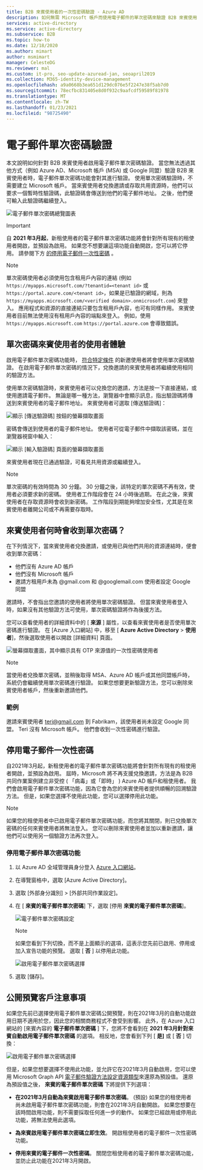 ```yaml
---
title: B2B 來賓使用者的一次性密碼驗證 - Azure AD
description: 如何無需 Microsoft 帳戶而使用電子郵件的單次密碼來驗證 B2B 來賓使用者。
services: active-directory
ms.service: active-directory
ms.subservice: B2B
ms.topic: how-to
ms.date: 12/18/2020
ms.author: mimart
author: msmimart
manager: CelesteDG
ms.reviewer: mal
ms.custom: it-pro, seo-update-azuread-jan, seoapril2019
ms.collection: M365-identity-device-management
ms.openlocfilehash: a9a0668b3ea651d129dc076e5f2247e38f5ab7d0
ms.sourcegitcommit: 78ecfbc831405e8d0f932c9aafcdf59589f81978
ms.translationtype: MT
ms.contentlocale: zh-TW
ms.lasthandoff: 01/23/2021
ms.locfileid: "98725490"
---
```

# <a name="email-one-time-passcode-authentication"></a>電子郵件單次密碼驗證

本文說明如何針對 B2B 來賓使用者啟用電子郵件單次密碼驗證。 當您無法透過其他方式（例如 Azure AD、Microsoft 帳戶 (MSA) 或 Google 同盟）驗證 B2B 來賓使用者時，電子郵件單次密碼功能會對其進行驗證。 使用單次密碼驗證時，不需要建立 Microsoft 帳戶。 當來賓使用者兌換邀請或存取共用資源時，他們可以要求一個暫時性驗證碼，此驗證碼會傳送到他們的電子郵件地址。 之後，他們便可輸入此驗證碼繼續登入。

![電子郵件單次密碼總覽圖表](media/one-time-passcode/email-otp.png)

> [!IMPORTANT]
> 自 **2021 年3月起**，新租使用者的電子郵件單次密碼功能將會針對所有現有的租使用者開啟，並預設為啟用。 如果您不想要讓這項功能自動開啟，您可以將它停用。 請參閱下方 [的停用電子郵件一次性密碼](#disable-email-one-time-passcode) 。

> [!NOTE]
> 單次密碼使用者必須使用包含租用戶內容的連結 (例如 `https://myapps.microsoft.com/?tenantid=<tenant id>` 或 `https://portal.azure.com/<tenant id>`，如果是已驗證的網域，則為 `https://myapps.microsoft.com/<verified domain>.onmicrosoft.com`) 來登入。 應用程式和資源的直接連結只要包含租用戶內容，也可有同樣作用。 來賓使用者目前無法使用沒有租用戶內容的端點來登入。 例如，使用 `https://myapps.microsoft.com` `https://portal.azure.com` 會導致錯誤。

## <a name="user-experience-for-one-time-passcode-guest-users"></a>單次密碼來賓使用者的使用者體驗

啟用電子郵件單次密碼功能時， [符合特定條件](#when-does-a-guest-user-get-a-one-time-passcode) 的新邀使用者將會使用單次密碼驗證。 在啟用電子郵件單次密碼的情況下，兌換邀請的來賓使用者將繼續使用相同的驗證方法。

使用單次密碼驗證時，來賓使用者可以兌換您的邀請，方法是按一下直接連結，或使用邀請電子郵件。 無論是哪一種方法，瀏覽器中會顯示訊息，指出驗證碼將傳送到來賓使用者的電子郵件地址。 來賓使用者可選取 [傳送驗證碼]：

   ![顯示 [傳送驗證碼] 按鈕的螢幕擷取畫面](media/one-time-passcode/otp-send-code.png)

密碼會傳送到使用者的電子郵件地址。 使用者可從電子郵件中擷取該密碼，並在瀏覽器視窗中輸入：

   ![顯示 [輸入驗證碼] 頁面的螢幕擷取畫面](media/one-time-passcode/otp-enter-code.png)

來賓使用者現在已通過驗證，可看見共用資源或繼續登入。

> [!NOTE]
> 單次密碼的有效時間為 30 分鐘。 30 分鐘之後，該特定的單次密碼不再有效，使用者必須要求新的密碼。 使用者工作階段會在 24 小時後過期。 在此之後，來賓使用者在存取資源時會收到新密碼。 工作階段到期能夠增加安全性，尤其是在來賓使用者離開公司或不再需要存取時。

## <a name="when-does-a-guest-user-get-a-one-time-passcode"></a>來賓使用者何時會收到單次密碼？

在下列情況下，當來賓使用者兌換邀請，或使用已與他們共用的資源連結時，便會收到單次密碼：

- 他們沒有 Azure AD 帳戶
- 他們沒有 Microsoft 帳戶
- 邀請方租用戶未為 @gmail.com 和 @googlemail.com 使用者設定 Google 同盟

邀請時，不會指出您邀請的使用者將使用單次密碼驗證。 但當來賓使用者登入時，如果沒有其他驗證方法可使用，單次密碼驗證將作為後援方法。

您可以查看使用者的詳細資料中的 [ **來源** ] 屬性，以查看來賓使用者是否使用單次密碼進行驗證。 在 [Azure 入口網站] 中，移至 [ **Azure Active Directory**  >  **使用者**]，然後選取使用者以開啟 [詳細資料] 頁面。

![螢幕擷取畫面，其中顯示具有 OTP 來源值的一次性密碼使用者](media/one-time-passcode/guest-user-properties.png)

> [!NOTE]
> 當使用者兌換單次密碼，並稍後取得 MSA、Azure AD 帳戶或其他同盟帳戶時，系統仍會繼續使用單次密碼進行驗證。 如果您想要更新驗證方法，您可以刪除來賓使用者帳戶，然後重新邀請他們。

### <a name="example"></a>範例

邀請來賓使用者 teri@gmail.com 到 Fabrikam，該使用者尚未設定 Google 同盟。 Teri 沒有 Microsoft 帳戶。 他們會收到一次性密碼進行驗證。

## <a name="disable-email-one-time-passcode"></a>停用電子郵件一次性密碼

自2021年3月起，新租使用者的電子郵件單次密碼功能將會針對所有現有的租使用者開啟，並預設為啟用。 屆時，Microsoft 將不再支援兌換邀請，方法是為 B2B 共同作業案例建立非受控 ( 「病毒」或「即時」 ) Azure AD 帳戶和租使用者。 我們會啟用電子郵件單次密碼功能，因為它會為您的來賓使用者提供順暢的回溯驗證方法。 但是，如果您選擇不使用此功能，您可以選擇停用此功能。

> [!NOTE]
>
> 如果您的租使用者中已啟用電子郵件單次密碼功能，而您將其關閉，則已兌換單次密碼的任何來賓使用者將無法登入。 您可以刪除來賓使用者並加以重新邀請，讓他們可以使用另一個驗證方法再次登入。

### <a name="to-disable-the-email-one-time-passcode-feature"></a>停用電子郵件單次密碼功能

1. 以 Azure AD 全域管理員身分登入 [Azure 入口網站](https://portal.azure.com/)。

2. 在導覽窗格中，選取 [Azure Active Directory]。

3. 選取 [外部身分識別] > [外部共同作業設定]。

4. 在 [ **來賓的電子郵件單次密碼**] 下，選取 [停用 **來賓的電子郵件單次密碼**]。

    ![電子郵件單次密碼設定](media/one-time-passcode/otp-admin-settings.png)

   > [!NOTE]
   > 如果您看到下列切換，而不是上面顯示的選項，這表示您先前已啟用、停用或加入宣告功能的預覽。 選取 [ **否** ] 以停用此功能。
   >
   >![啟用電子郵件單次密碼選擇](media/delegate-invitations/enable-email-otp-opted-in.png)

5. 選取 [儲存]。

## <a name="note-for-public-preview-customers"></a>公開預覽客戶注意事項

如果您先前已選擇使用電子郵件單次密碼公開預覽，則在2021年3月的自動功能啟用日期不適用於您，因此您的相關商務程式不會受到影響。 此外，在 Azure 入口網站的 [來賓內容的 **電子郵件單次密碼** ] 下，您將不會看到在 **2021 年3月針對來賓自動啟用電子郵件單次密碼** 的選項。 相反地，您會看到下列 [ **是]** 或 [ **否** ] 切換：

![啟用電子郵件單次密碼選擇](media/delegate-invitations/enable-email-otp-opted-in.png)

但是，如果您想要選擇不使用此功能，並允許它在2021年3月自動啟用，您可以使用 Microsoft Graph API [電子郵件驗證方法設定資源類型](/graph/api/resources/emailauthenticationmethodconfiguration)來還原為預設值。 還原為預設值之後， **來賓的電子郵件單次密碼** 下將提供下列選項：

- **在2021年3月自動為來賓啟用電子郵件單次密碼**。  (預設) 如果您的租使用者尚未啟用電子郵件單次密碼功能，則會在2021年3月自動開啟。 如果您想要在該時間啟用功能，則不需要採取任何進一步的動作。 如果您已經啟用或停用此功能，將無法使用此選項。

- **為來賓啟用電子郵件單次密碼立即生效**。 開啟租使用者的電子郵件一次性密碼功能。

- **停用來賓的電子郵件一次性密碼**。 關閉您租使用者的電子郵件單次密碼功能，並防止此功能在2021年3月開啟。